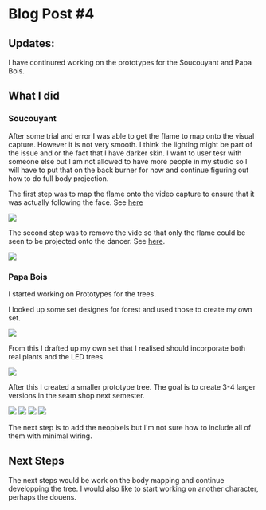 # Blog Post #4

## Updates:

I have continured working on the prototypes for the Soucouyant and Papa Bois. 

## What I did

### Soucouyant

After some trial and error I was able to get the flame to map onto the visual capture. However it is not very smooth. I think the lighting might be part of the issue and or the fact that I have darker skin. I want to user tesr with someone else but I am not allowed to have more people in my studio so I will have to put that on the back burner for now and continue figuring out how to do full body projection. 

The first step was to map the flame onto the video capture to ensure that it was actually following the face. See [here](https://youtu.be/ZWt9PVc6I3w)

![](flame1.jpg)

The second step was to remove the vide so that only the flame could be seen to be projected onto the dancer. See [here](https://youtu.be/ZWt9PVc6I3w).

![](flame2.jpg)

### Papa Bois

I started working on Prototypes for the trees. 

I looked up some set designes for forest and used those to create my own set. 

![](forest.jpg)


From this I drafted up my own set that I realised should incorporate both real plants and the LED trees. 

![](setdesign.jpg)


After this I created a smaller prototype tree. The goal is to create 3-4 larger versions in the seam shop next semester.

![](tree1.jpg)
![](tree2.jpg)
![](tree3.jpg)
![](tree4.jpg)


The next step is to add the neopixels but I'm not sure how to include all of them with minimal wiring. 


## Next Steps

The next steps would be work on the body mapping and continue developping the tree. I would also like to start working on another character, perhaps the douens.




